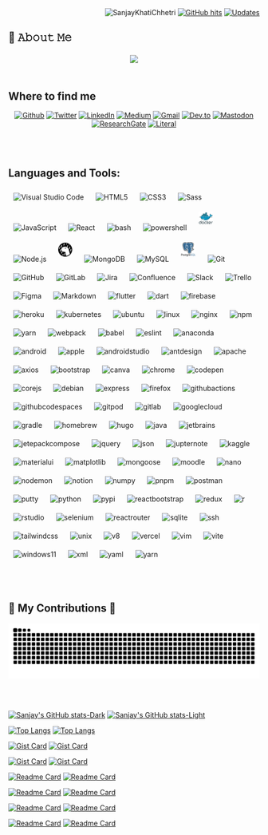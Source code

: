<div align="right">
   <!--align left profile views badge  -->
  	<img src="https://komarev.com/ghpvc/?username=SanjayKhatiChhetri&label=Profile%20views&color=00cf00&style=flat" alt="SanjayKhatiChhetri" />
	<a href="https://github.com/SanjayKhatiChhetri/SanjayKhatiChhetri" target="_blank"><img alt="GitHub hits" src="https://img.shields.io/github/last-commit/SanjayKhatiChhetri/SanjayKhatiChhetri?label=profile%20updated&style=flat-square"></a>
   	<a href="https://github.com/SanjayKhatiChhetri?tab=followers" target="_blank"><img alt="Updates" src="https://img.shields.io/badge/--000000?style=flat-square&logo=RSS&logoColor=white"></a>
</div>

## :book: 𝙰𝚋𝚘𝚞𝚝 𝙼𝚎

<h3 align="center">
    <img src="https://readme-typing-svg.herokuapp.com/?font=Righteous&size=35&center=true&vCenter=true&width=500&height=70&duration=4000&lines=Hi+There!+👋;I'm+Sanjay+Khati+Chhetri;a+student+and+a+developer!!;" />

<br>
<br/>

## Where to find me

<p align="center">
	<a href="https://github.com/SanjayKhatiChhetri" target="_blank"><img alt="Github" src="https://img.shields.io/badge/GitHub-424242.svg?&style=for-the-badge&logo=Github&logoColor=white" /></a> 
	<a href="https://twitter.com/M_r_R_o_b_o_t_" target="_blank"><img alt="Twitter" src="https://img.shields.io/badge/twitter-%231DA1F2.svg?&style=for-the-badge&logo=twitter&logoColor=white" /></a> 
	<a href="https://www.linkedin.com/in/sanjay-khati-chhetri-3113b9204/" target="_blank"><img alt="LinkedIn" src="https://img.shields.io/badge/linkedin-%230077B5.svg?&style=for-the-badge&logo=linkedin&logoColor=original" /></a> 
	<a href="https://medium.com/@M_r_R_o_b_o_t_" target="_blank"><img alt="Medium" src="https://img.shields.io/badge/medium-%2312100E.svg?&style=for-the-badge&logo=medium&logoColor=original" /></a>
	<a href="sanjaykhati1011@gmail.com" target="_blank"><img alt="Gmail" src="https://img.shields.io/badge/Gmail-ea4235.svg?&style=for-the-badge&logo=Gmail&logoColor=white" /></a>
	<a href="https://dev.to/jonas_sanjay" target="_blank"><img alt="Dev.to" src="https://img.shields.io/badge/Dev.to-%2312100E.svg?&style=for-the-badge&logo=Dev.to&logoColor=white" /></a>
	<a href="https://infosec.exchange/@sanjaykhatichhetri" target="_blank"><img alt="Mastodon" src="https://img.shields.io/badge/Mastodon-6260fb.svg?&style=for-the-badge&logo=Mastodon&logoColor=white" /></a>
	<a href="https://www.researchgate.net/profile/Sanjay-Chhetri-3" target="_blank"><img alt="ResearchGate" src="https://img.shields.io/badge/ResearchGate-00CCBB.svg?&style=for-the-badge&logo=ResearchGate&logoColor=white" /></a>
	<a href="https://literal.club/m_r_r_o_b_o_t" target="_blank"><img alt="Literal" src="https://img.shields.io/badge/Literal.club-e1e6ea.svg?&style=for-the-badge&logo=Literal.club&logoColor=original" /></a>
</p>

<br>
<br/>

## Languages and Tools:

<p align="left">
  <img alt="Visual Studio Code" width="28px" src="https://cdn.jsdelivr.net/gh/devicons/devicon/icons/vscode/vscode-original.svg" style="padding:10px;" />
  <img alt="HTML5" width="28px" src="https://cdn.jsdelivr.net/gh/devicons/devicon/icons/html5/html5-original.svg" style="padding:10px;" />
  <img alt="CSS3" width="28px" src="https://cdn.jsdelivr.net/gh/devicons/devicon/icons/css3/css3-original.svg" style="padding:10px;" />
  <img alt="Sass" width="28px" src="https://cdn.jsdelivr.net/gh/devicons/devicon/icons/sass/sass-original.svg" style="padding:10px;" />
  <img alt="JavaScript" width="28px" src="https://cdn.jsdelivr.net/gh/devicons/devicon/icons/javascript/javascript-original.svg" style="padding:10px;" />
  <img alt="React" width="28px" src="https://cdn.jsdelivr.net/gh/devicons/devicon/icons/react/react-original.svg" style="padding:10px;" />
  <img alt="bash" width="28px" src="https://cdn.jsdelivr.net/gh/devicons/devicon/icons/bash/bash-original.svg" style="padding:10px;" />
  <img alt="powershell" width="28px" src="https://cdn.jsdelivr.net/gh/devicons/devicon/icons/powershell/powershell-original.svg" style="padding:10px;" />
  <img alt="docker" width="28px" src="https://raw.githubusercontent.com/devicons/devicon/master/icons/docker/docker-original-wordmark.svg" style="padding:10px;" />
  <img alt="Node.js" width="28px" src="https://cdn.jsdelivr.net/gh/devicons/devicon/icons/nodejs/nodejs-original.svg" style="padding:10px;" />
  <img alt="Deno" width="28px" src="./img/deno-light.svg" style="padding:10px;" />
  <img alt="MongoDB" width="28px" src="https://cdn.jsdelivr.net/gh/devicons/devicon/icons/mongodb/mongodb-original.svg" style="padding:10px;" />
  <img alt="MySQL" width="28px" src="https://cdn.jsdelivr.net/gh/devicons/devicon/icons/mysql/mysql-original.svg" style="padding:10px;" />
  <img alt="postgressql" width="30px" src="https://raw.githubusercontent.com/devicons/devicon/master/icons/postgresql/postgresql-original-wordmark.svg" style="padding:10px;" />
  <img alt="Git" width="28px" src="https://cdn.jsdelivr.net/gh/devicons/devicon/icons/git/git-original.svg" style="padding:10px;" />
  <img alt="GitHub" width="28px" src="https://cdn.jsdelivr.net/gh/devicons/devicon/icons/github/github-original.svg" style="padding:10px;" />
  <img alt="GitLab" width="28px" src="https://cdn.jsdelivr.net/gh/devicons/devicon/icons/gitlab/gitlab-original.svg" style="padding:10px;" />
  <img alt="Jira" width="28px" src="https://cdn.jsdelivr.net/gh/devicons/devicon/icons/jira/jira-original.svg" style="padding:10px;" />
  <img alt="Confluence" width="28px" src="https://cdn.jsdelivr.net/gh/devicons/devicon/icons/confluence/confluence-original.svg" style="padding:10px;" />
  <img alt="Slack" width="28px" src="https://cdn.jsdelivr.net/gh/devicons/devicon/icons/slack/slack-original.svg" style="padding:10px;" />
  <img alt="Trello" width="28px" src="https://cdn.jsdelivr.net/gh/devicons/devicon/icons/trello/trello-original.svg" style="padding:10px;" />
  <img alt="Figma" width="28px" src="https://cdn.jsdelivr.net/gh/devicons/devicon/icons/figma/figma-original.svg" style="padding:10px;" />
  <img alt="Markdown" width="28px" src="https://cdn.jsdelivr.net/gh/devicons/devicon/icons/markdown/markdown-original.svg" style="padding:10px;" />
  <img alt="flutter" width="28px" src="https://cdn.jsdelivr.net/gh/devicons/devicon/icons/flutter/flutter-original.svg" style="padding:10px;" />
  <img alt="dart" width="28px" src="https://cdn.jsdelivr.net/gh/devicons/devicon/icons/dart/dart-original.svg" style="padding:10px;" />
  <img alt="firebase" width="28px" src="https://cdn.jsdelivr.net/gh/devicons/devicon/icons/firebase/firebase-original.svg" style="padding:10px;" />
  <img alt="heroku" width="28px" src="https://cdn.jsdelivr.net/gh/devicons/devicon/icons/heroku/heroku-original.svg" style="padding:10px;" />
  <img alt="kubernetes" width="28px" src="https://cdn.jsdelivr.net/gh/devicons/devicon/icons/kubernetes/kubernetes-original.svg" style="padding:10px;" />
  <img alt="ubuntu" width="28px" src="https://cdn.jsdelivr.net/gh/devicons/devicon/icons/ubuntu/ubuntu-original.svg" style="padding:10px;" />
  <img alt="linux" width="28px" src="https://cdn.jsdelivr.net/gh/devicons/devicon/icons/linux/linux-original.svg" style="padding:10px;" />
  <img alt="nginx" width="28px" src="https://cdn.jsdelivr.net/gh/devicons/devicon/icons/nginx/nginx-original.svg" style="padding:10px;" />
  <img alt="npm" width="28px" src="https://cdn.jsdelivr.net/gh/devicons/devicon/icons/npm/npm-original-wordmark.svg" style="padding:10px;" />
  <img alt="yarn" width="28px" src="https://cdn.jsdelivr.net/gh/devicons/devicon/icons/yarn/yarn-original-wordmark.svg" style="padding:10px;" />
  <img alt="webpack" width="28px" src="https://cdn.jsdelivr.net/gh/devicons/devicon/icons/webpack/webpack-original.svg" style="padding:10px;" />
  <img alt="babel" width="28px" src="https://cdn.jsdelivr.net/gh/devicons/devicon/icons/babel/babel-original.svg" style="padding:10px;" />
  <img alt="eslint" width="28px" src="https://cdn.jsdelivr.net/gh/devicons/devicon/icons/eslint/eslint-original.svg" style="padding:10px;" />
  <img alt="anaconda" width="28px" src="https://cdn.jsdelivr.net/gh/devicons/devicon/icons/anaconda/anaconda-original.svg" style="padding:10px;" />
  <img alt="android" width="28px" src="https://cdn.jsdelivr.net/gh/devicons/devicon/icons/android/android-plain.svg" style="padding:10px;" />
  <img alt="apple" width="28px" src="https://cdn.jsdelivr.net/gh/devicons/devicon/icons/apple/apple-original.svg" style="padding:10px;" />
  <img alt="androidstudio" width="28px" src="https://cdn.jsdelivr.net/gh/devicons/devicon/icons/androidstudio/androidstudio-original.svg" style="padding:10px;" />
  <img alt="antdesign" width="28px" src="https://cdn.jsdelivr.net/gh/devicons/devicon/icons/antdesign/antdesign-original.svg" style="padding:10px;" />
  <img alt="apache" width="28px" src="https://cdn.jsdelivr.net/gh/devicons/devicon/icons/apache/apache-original.svg" style="padding:10px;" />
  <img alt="axios" width="28px" src="https://cdn.jsdelivr.net/gh/devicons/devicon/icons/axios/axios-plain.svg" style="padding:10px;" />
  <img alt="bootstrap" width="28px" src="https://cdn.jsdelivr.net/gh/devicons/devicon/icons/bootstrap/bootstrap-original.svg" style="padding:10px;" />
  <img alt="canva" width="28px" src="https://cdn.jsdelivr.net/gh/devicons/devicon/icons/canva/canva-original.svg" style="padding:10px;" />
  <img alt="chrome" width="28px" src="https://cdn.jsdelivr.net/gh/devicons/devicon/icons/chrome/chrome-original.svg" style="padding:10px;" />
  <img alt="codepen" width="28px" src="https://cdn.jsdelivr.net/gh/devicons/devicon/icons/codepen/codepen-original.svg" style="padding:10px;" />
  <img alt="corejs" width="28px" src="https://cdn.jsdelivr.net/gh/devicons/devicon/icons/corejs/corejs-original.svg" style="padding:10px;" />
  <img alt="debian" width="28px" src="https://cdn.jsdelivr.net/gh/devicons/devicon/icons/debian/debian-original.svg" style="padding:10px;" /> 
  <img alt="express" width="28px" src="https://cdn.jsdelivr.net/gh/devicons/devicon/icons/express/express-original.svg" style="padding:10px;" />
  <img alt="firefox" width="28px" src="https://cdn.jsdelivr.net/gh/devicons/devicon/icons/firefox/firefox-original.svg" style="padding:10px;" />
  <img alt="githubactions" width="28px" src="https://cdn.jsdelivr.net/gh/devicons/devicon/icons/githubactions/githubactions-original.svg" style="padding:10px;" />
  <img alt="githubcodespaces" width="28px" src="https://cdn.jsdelivr.net/gh/devicons/devicon/icons/githubcodespaces/githubcodespaces-original.svg" style="padding:10px;" />
  <img alt="gitpod" width="28px" src="https://cdn.jsdelivr.net/gh/devicons/devicon/icons/gitpod/gitpod-plain.svg" style="padding:10px;" />
  <img alt="gitlab" width="28px" src="https://cdn.jsdelivr.net/gh/devicons/devicon/icons/gitlab/gitlab-original.svg" style="padding:10px;" />
  <img alt="googlecloud" width="28px" src="https://cdn.jsdelivr.net/gh/devicons/devicon/icons/googlecloud/googlecloud-original.svg" style="padding:10px;" />
  <img alt="gradle" width="28px" src="https://cdn.jsdelivr.net/gh/devicons/devicon/icons/gradle/gradle-original.svg" style="padding:10px;" />
  <img alt="homebrew" width="28px" src="https://cdn.jsdelivr.net/gh/devicons/devicon/icons/homebrew/homebrew-original.svg" style="padding:10px;" />
  <img alt="hugo" width="28px" src="https://cdn.jsdelivr.net/gh/devicons/devicon/icons/hugo/hugo-original.svg" style="padding:10px;" />
  <img alt="java" width="28px" src="https://cdn.jsdelivr.net/gh/devicons/devicon/icons/java/java-original.svg" style="padding:10px;" />
  <img alt="jetbrains" width="28px" src="https://cdn.jsdelivr.net/gh/devicons/devicon/icons/jetbrains/jetbrains-original.svg" style="padding:10px;" />
  <img alt="jetepackcompose" width="28px" src="https://cdn.jsdelivr.net/gh/devicons/devicon/icons/jetpackcompose/jetpackcompose-original.svg" style="padding:10px;" />
  <img alt="jquery" width="28px" src="https://cdn.jsdelivr.net/gh/devicons/devicon/icons/jquery/jquery-original.svg" style="padding:10px;" />
  <img alt="json" width="28px" src="https://cdn.jsdelivr.net/gh/devicons/devicon/icons/json/json-original.svg" style="padding:10px;" />
  <img alt="jupternote" width="28px" src="https://cdn.jsdelivr.net/gh/devicons/devicon/icons/jupyter/jupyter-original.svg" style="padding:10px;" />
  <img alt="kaggle" width="28px" src="https://cdn.jsdelivr.net/gh/devicons/devicon/icons/kaggle/kaggle-original.svg" style="padding:10px;" />
  <img alt="materialui" width="28px" src="https://cdn.jsdelivr.net/gh/devicons/devicon/icons/materialui/materialui-original.svg" style="padding:10px;" />
  <img alt="matplotlib" width="28px" src="https://cdn.jsdelivr.net/gh/devicons/devicon/icons/matplotlib/matplotlib-original.svg" style="padding:10px;" />
  <img alt="mongoose" width="28px" src="https://cdn.jsdelivr.net/gh/devicons/devicon/icons/mongoose/mongoose-original-wordmark.svg" style="padding:10px;" />
  <img alt="moodle" width="28px" src="https://cdn.jsdelivr.net/gh/devicons/devicon/icons/moodle/moodle-original.svg" style="padding:10px;" />  
  <img alt="nano" width="28px" src="https://cdn.jsdelivr.net/gh/devicons/devicon/icons/nano/nano-original.svg" style="padding:10px;" />
  <img alt="nodemon" width="28px" src="https://cdn.jsdelivr.net/gh/devicons/devicon/icons/nodemon/nodemon-original.svg" style="padding:10px;" />
  <img alt="notion" width="28px" src="https://cdn.jsdelivr.net/gh/devicons/devicon/icons/notion/notion-original.svg" style="padding:10px;" />
  <img alt="numpy" width="28px" src="https://cdn.jsdelivr.net/gh/devicons/devicon/icons/numpy/numpy-original.svg" style="padding:10px;" />
  <img alt="pnpm" width="28px" src="https://cdn.jsdelivr.net/gh/devicons/devicon/icons/pnpm/pnpm-original-wordmark.svg" style="padding:10px;" />
  <img alt="postman" width="28px" src="https://cdn.jsdelivr.net/gh/devicons/devicon/icons/postman/postman-original.svg" style="padding:10px;" />
  <img alt="putty" width="28px" src="https://cdn.jsdelivr.net/gh/devicons/devicon/icons/putty/putty-original.svg" style="padding:10px;" />
  <img alt="python" width="28px" src="https://cdn.jsdelivr.net/gh/devicons/devicon/icons/python/python-original.svg" style="padding:10px;" />
  <img alt="pypi" width="28px" src="https://cdn.jsdelivr.net/gh/devicons/devicon/icons/pypi/pypi-original.svg" style="padding:10px;" />
  <img alt="reactbootstrap" width="28px" src="https://cdn.jsdelivr.net/gh/devicons/devicon/icons/reactbootstrap/reactbootstrap-original.svg" style="padding:10px;" />
  <img alt="redux" width="28px" src="https://cdn.jsdelivr.net/gh/devicons/devicon/icons/redux/redux-original.svg" style="padding:10px;" />
  <img alt="r" width="28px" src="https://cdn.jsdelivr.net/gh/devicons/devicon/icons/r/r-original.svg" style="padding:10px;" />
  <img alt="rstudio" width="28px" src="https://cdn.jsdelivr.net/gh/devicons/devicon/icons/rstudio/rstudio-original.svg" style="padding:10px;" />
  <img alt="selenium  " width="28px" src="https://cdn.jsdelivr.net/gh/devicons/devicon/icons/selenium/selenium-original.svg" style="padding:10px;" />
  <img alt="reactrouter" width="28px" src="https://cdn.jsdelivr.net/gh/devicons/devicon/icons/reactrouter/reactrouter-original.svg" style="padding:10px;" />
  <img alt="sqlite" width="28px" src="https://cdn.jsdelivr.net/gh/devicons/devicon/icons/sqlite/sqlite-original.svg" style="padding:10px;" />
  <img alt="ssh" width="28px" src="https://cdn.jsdelivr.net/gh/devicons/devicon/icons/ssh/ssh-original.svg" style="padding:10px;" />
  <img alt="tailwindcss" width="28px" src="https://cdn.jsdelivr.net/gh/devicons/devicon/icons/tailwindcss/tailwindcss-original.svg" style="padding:10px;" />
  <img alt="unix" width="28px" src="https://cdn.jsdelivr.net/gh/devicons/devicon/icons/unix/unix-original.svg" style="padding:10px;" />
  <img alt="v8" width="28px" src="https://cdn.jsdelivr.net/gh/devicons/devicon/icons/v8/v8-original.svg" style="padding:10px;" />
  <img alt="vercel" width="28px" src="https://cdn.jsdelivr.net/gh/devicons/devicon/icons/vercel/vercel-original.svg" style="padding:10px;" />
  <img alt="vim" width="28px" src="https://cdn.jsdelivr.net/gh/devicons/devicon/icons/vim/vim-original.svg" style="padding:10px;" />
  <img alt="vite" width="28px" src="https://cdn.jsdelivr.net/gh/devicons/devicon/icons/vite/vite-original.svg" style="padding:10px;" />
  <img alt="windows11" width="28px" src="https://cdn.jsdelivr.net/gh/devicons/devicon/icons/windows11/windows11-original.svg" style="padding:10px;" />
  <img alt="xml" width="28px" src="https://cdn.jsdelivr.net/gh/devicons/devicon/icons/xml/xml-original.svg" style="padding:10px;" />
  <img alt="yaml" width="28px" src="https://cdn.jsdelivr.net/gh/devicons/devicon/icons/yaml/yaml-original.svg" style="padding:10px;" />
  <img alt="yarn" width="28px" src="https://cdn.jsdelivr.net/gh/devicons/devicon/icons/yarn/yarn-original.svg" style="padding:10px;" />
</p>

<br>
<br/>

<div align="left">
  <h2>🐍 My Contributions 🐍</h2>
  <img alt="snake eating my contributions" src="https://raw.githubusercontent.com/SanjayKhatiChhetri/SanjayKhatiChhetri/output/github-contribution-grid-snake.svg" />
</div>

<br><br/>
<!-- Start of Github read me stats  -->

[![Sanjay's GitHub stats-Dark](https://github-readme-stats-sanjay-khati-chhetris-projects.vercel.app/api?username=SanjayKhatiChhetri&show_icons=true&show=reviews,discussions_started,discussions_answered,prs_merged,prs_merged_percentage&theme=github_dark#gh-dark-mode-only)](https://github.com/SanjayKhatiChhetri/github-readme-stats#gh-dark-mode-only)
[![Sanjay's GitHub stats-Light](https://github-readme-stats-sanjay-khati-chhetris-projects.vercel.app/api?username=SanjayKhatiChhetri&show_icons=true&show=reviews,discussions_started,discussions_answered,prs_merged,prs_merged_percentage&theme=default#gh-light-mode-only)](https://github.com/SanjayKhatiChhetri/github-readme-stats#gh-light-mode-only)

<!--[![Readme Card](https://github-readme-stats.vercel.app/api/pin/?username=anuraghazra&repo=github-readme-stats)](https://github.com/anuraghazra/github-readme-stats) -->
<!-- End of Github read me stats  -->


<!-- Start of Github Top Lang stats  -->

<!-- <picture align="center">
  <source
	srcset="https://github-readme-stats-sanjay-khati-chhetris-projects.vercel.app/api/top-langs/?username=SanjayKhatiChhetri&layout=compact&langs_count=20&theme=github_dark"
	media="(prefers-color-scheme: dark)"
  />
  <source
  	srcset="https://github-readme-stats-sanjay-khati-chhetris-projects.vercel.app/api/top-langs/?username=SanjayKhatiChhetri&layout=compact&langs_count=20"
	media="(prefers-color-scheme: light), (prefers-color-scheme: no-preference)"
	  />
  <img src="https://github-readme-stats-sanjay-khati-chhetris-projects.vercel.app/api/top-langs/?username=SanjayKhatiChhetri&layout=compact&langs_count=20" />
</picture> -->

[![Top Langs](https://github-readme-stats-sanjay-khati-chhetris-projects.vercel.app/api/top-langs/?username=SanjayKhatiChhetri&layout=compact&langs_count=20&theme=github_dark#gh-dark-mode-only)](https://github.com/SanjayKhatiChhetri/github-readme-stats#gh-dark-mode-only)
[![Top Langs](https://github-readme-stats-sanjay-khati-chhetris-projects.vercel.app/api/top-langs/?username=SanjayKhatiChhetri&layout=compact&langs_count=20&theme=default#gh-light-mode-only)](https://github.com/SanjayKhatiChhetri/github-readme-stats#gh-light-mode-only)

<!-- End of Github Top Lang stats  -->

<!-- Start of Github Gist Card -->

[![Gist Card](https://github-readme-stats-sanjay-khati-chhetris-projects.vercel.app/api/gist?id=5b5cd2abd612bc8d096e383a32529192&show_owner=true&theme=github_dark#gh-dark-mode-only)](https://gist.github.com/SanjayKhatiChhetri/5b5cd2abd612bc8d096e383a32529192)
[![Gist Card](https://github-readme-stats-sanjay-khati-chhetris-projects.vercel.app/api/gist?id=5b5cd2abd612bc8d096e383a32529192&show_owner=true&theme=default#gh-light-mode-only)](https://gist.github.com/SanjayKhatiChhetri/5b5cd2abd612bc8d096e383a32529192)

[![Gist Card](https://github-readme-stats-sanjay-khati-chhetris-projects.vercel.app/api/gist?id=ae4dbebd21cee4da776c678b470dd078&show_owner=true&theme=github_dark#gh-dark-mode-only)](https://gist.github.com/SanjayKhatiChhetri/ae4dbebd21cee4da776c678b470dd078)
[![Gist Card](https://github-readme-stats-sanjay-khati-chhetris-projects.vercel.app/api/gist?id=ae4dbebd21cee4da776c678b470dd078&show_owner=true&theme=default#gh-light-mode-only)](https://gist.github.com/SanjayKhatiChhetri/ae4dbebd21cee4da776c678b470dd078)

<!-- End of Github Gist Card -->


<!-- Start of Github Extra Pins -->

[![Readme Card](https://github-readme-stats-sanjay-khati-chhetris-projects.vercel.app/api/pin/?username=SanjayKhatiChhetri&repo=github-readme-stats&show_owner=true&theme=github_dark#gh-dark-mode-only)](https://github.com/SanjayKhatiChhetri/github-readme-stats#gh-dark-mode-only)
[![Readme Card](https://github-readme-stats-sanjay-khati-chhetris-projects.vercel.app/api/pin/?username=SanjayKhatiChhetri&repo=github-readme-stats&show_owner=true&theme=default#gh-light-mode-only)](https://github.com/SanjayKhatiChhetri/github-readme-stats#gh-light-mode-only)

[![Readme Card](https://github-readme-stats-sanjay-khati-chhetris-projects.vercel.app/api/pin/?username=SanjayKhatiChhetri&repo=HackerNewsApp&show_owner=true&theme=github_dark#gh-dark-mode-only)](https://github.com/SanjayKhatiChhetri/HackerNewsApp#gh-dark-mode-only)
[![Readme Card](https://github-readme-stats-sanjay-khati-chhetris-projects.vercel.app/api/pin/?username=SanjayKhatiChhetri&repo=HackerNewsApp&show_owner=true&theme=default#gh-light-mode-only)](https://github.com/SanjayKhatiChhetri/HackerNewsApp#gh-light-mode-only)

[![Readme Card](https://github-readme-stats-sanjay-khati-chhetris-projects.vercel.app/api/pin/?username=SanjayKhatiChhetri&repo=CompSec&show_owner=true&theme=github_dark#gh-dark-mode-only)](https://github.com/SanjayKhatiChhetri/CompSec#gh-dark-mode-only)
[![Readme Card](https://github-readme-stats-sanjay-khati-chhetris-projects.vercel.app/api/pin/?username=SanjayKhatiChhetri&repo=CompSec&show_owner=true&theme=default#gh-light-mode-only)](https://github.com/SanjayKhatiChhetri/CompSec#gh-light-mode-only)

[![Readme Card](https://github-readme-stats-sanjay-khati-chhetris-projects.vercel.app/api/pin/?username=SanjayKhatiChhetri&repo=devops-exercises&show_owner=true&theme=github_dark#gh-dark-mode-only)](https://github.com/SanjayKhatiChhetri/devops-exercises#gh-dark-mode-only)
[![Readme Card](https://github-readme-stats-sanjay-khati-chhetris-projects.vercel.app/api/pin/?username=SanjayKhatiChhetri&repo=devops-exercises&show_owner=true&theme=default#gh-light-mode-only)](https://github.com/SanjayKhatiChhetri/devops-exercises#gh-light-mode-only)


<!-- End of Github Extra Pins -->



